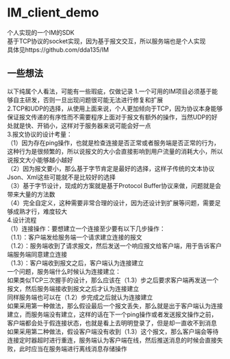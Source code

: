 # IM_client_demo
个人实现的一个IM的SDK<br>
基于TCP协议的socket实现，因为基于报文交互，所以服务端也是个人实现<br>
具体见https://github.com/dda135/IM

## 一些想法
以下纯属个人看法，可能有一些瑕疵，仅做记录
1.一个可用的IM项目必须基于能够自主研发，否则一旦出现问题很可能无法进行修复和扩展<br>
2.TCP和UDP的选择，从使用上面来说，个人更加倾向于TCP，因为协议本身能够保证报文传递的有序性而不需要程序上面对于报文有额外的操作，当然UDP的好处就是快、开销小，这样对于服务器来说可能会好一点<br>
3.报文协议的设计考量：<br>
（1）因为存在ping操作，也就是检查连接是否正常或者服务端是否正常的行为，这种行为是很频繁的，所以说报文的大小会直接影响到用户流量的消耗大小，所以说报文大小能够越小越好<br>
（2）因为报文要小，那么基于字节肯定是最好的选择，这样子传统的文本协议Json、Xml这些可能就不是比较好的选择<br>
（3）基于字节设计，现成的方案就是基于Protocol Buffer协议来做，问题就是会带来大量的方法数<br>
（4）完全自定义，这种需要非常合理的设计，因为还设计到扩展等问题，需要足够成熟才行，难度较大<br>
4.设计流程<br>
（1）连接操作：要想建立一个连接至少要有以下几步操作：<br>
（1.1）：客户端发给服务端一个请求建立连接的报文<br>
（1.2）：服务端收到了请求报文，然后发送一个响应报文给客户端，用于告诉客户端服务端同意建立连接<br>
（1.3）：客户端收到报文之后，客户端认为连接建立<br>
一个问题，服务端什么时候认为连接建立：<br>
如果类似TCP三次握手的设计，那么应该在（1.3）步之后要求客户端再发送一个报文，然后服务端接收到报文之后才认为连接建立<br>
同样服务端也可以在（1.2）步完成之后就认为连接建立<br>
如果采用第一种做法，那么假设最后一个报文丢失，那么就是出于客户端认为连接建立，而服务端没有建立，这样的话在下一个ping操作或者发送报文操作之前，客户端都会处于假连接状态，也就是看上去明明登录了，但是却一直收不到消息<br>
如果采用第二种做法，假设客户端没有收到（1.3）这个报文，那么客户端会等待连接定时器超时进行重连，服务端认为客户端在线，然后推送消息的时候会直接失败，此时应当在服务端进行离线消息存储操作<br>
